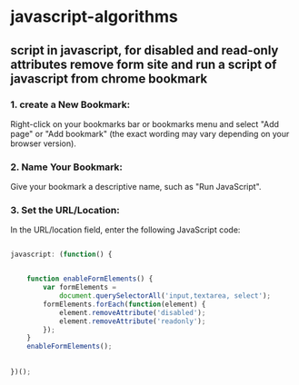 # javascript-algorithms

##  script in javascript, for disabled and read-only attributes remove form site and run a script of javascript from chrome bookmark
  ### 1. create a New Bookmark:
  Right-click on your bookmarks bar or bookmarks menu and select "Add page" or "Add bookmark" (the exact wording may vary depending on your browser version).
  
  ### 2. Name Your Bookmark:
  Give your bookmark a descriptive name, such as "Run JavaScript".
  
  ### 3. Set the URL/Location:
  In the URL/location field, enter the following JavaScript code:

```js

javascript: (function() {


	function enableFormElements() {
		var formElements =
			document.querySelectorAll('input,textarea, select');
		formElements.forEach(function(element) {
			element.removeAttribute('disabled');
			element.removeAttribute('readonly');
		});
	}
	enableFormElements();
	
	
})();

```
